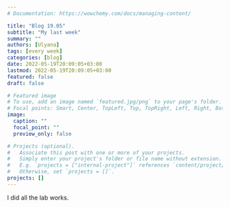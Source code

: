```yaml
---
# Documentation: https://wowchemy.com/docs/managing-content/

title: "Blog 19.05"
subtitle: "My last week"
summary: ""
authors: [Ulyana]
tags: [every week]
categories: [blog]
date: 2022-05-19T20:09:05+03:00
lastmod: 2022-05-19T20:09:05+03:00
featured: false
draft: false

# Featured image
# To use, add an image named `featured.jpg/png` to your page's folder.
# Focal points: Smart, Center, TopLeft, Top, TopRight, Left, Right, BottomLeft, Bottom, BottomRight.
image:
  caption: ""
  focal_point: ""
  preview_only: false

# Projects (optional).
#   Associate this post with one or more of your projects.
#   Simply enter your project's folder or file name without extension.
#   E.g. `projects = ["internal-project"]` references `content/project/deep-learning/index.md`.
#   Otherwise, set `projects = []`.
projects: []
---
```


I did all the lab works.
